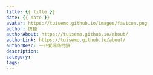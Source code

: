 ```yaml
---
title: {{ title }}
date: {{ date }}
avatar: https://tuisemo.github.io/images/favicon.png
author: 慎独
authorAbout: https://tuisemo.github.io/about/
authorLink: https://tuisemo.github.io/about/
authorDesc: 一匹爱闯荡的狼
description: 
category:  
tags: 
---
```

